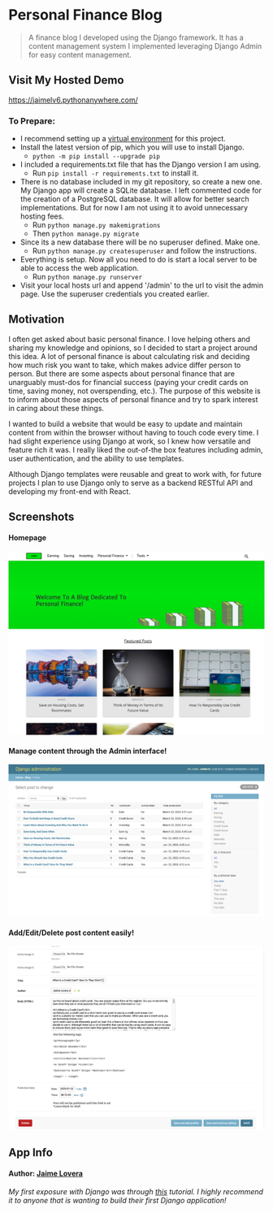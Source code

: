 # Personal Finance Blog
> A finance blog I developed using the Django framework. It has a content management system I implemented leveraging Django Admin for easy content management.

## Visit My Hosted Demo
https://jaimelv6.pythonanywhere.com/

### To Prepare:
- I recommend setting up a [virtual environment](https://docs.python.org/3/library/venv.html) for this project.
- Install the latest version of pip, which you will use to install Django.
  - ``` python -m pip install --upgrade pip ```
- I included a requirements.txt file that has the Django version I am using. 
  - Run ``` pip install -r requirements.txt ``` to install it.
- There is no database included in my git repository, so create a new one. My Django app will create a SQLite database. I left commented code for the creation of a PostgreSQL database. It will allow for better search implementations. But for now I am not using it to avoid unnecessary hosting fees.
  - Run ``` python manage.py makemigrations ``` 
  - Then ``` python manage.py migrate ```
- Since its a new database there will be no superuser defined. Make one.
  - Run ``` python manage.py createsuperuser ``` and follow the instructions.
- Everything is setup. Now all you need to do is start a local server to be able to access the web application.
  - Run ``` python manage.py runserver ```
- Visit your local hosts url and append '/admin' to the url to visit the admin page. Use the superuser credentials you created earlier.

## Motivation
I often get asked about basic personal finance. I love helping others and sharing my knowledge and opinions, so I decided to start a project around this idea. A lot of personal finance is about calculating risk and deciding how much risk you want to take, which makes advice differ person to person. But there are some aspects about personal finance that are unarguably must-dos for financial success (paying your credit cards on time, saving money, not overspending, etc.). The purpose of this website is to inform about those aspects of personal finance and try to spark interest in caring about these things. 

I wanted to build a website that would be easy to update and maintain content from within the browser without having to touch code every time. I had slight experience using Django at work, so I knew how versatile and feature rich it was. I really liked the out-of-the box features including admin, user authentication, and the ability to use templates. 

Although Django templates were reusable and great to work with, for future projects I plan to use Django only to serve as a backend RESTful API and developing my front-end with React.

## Screenshots

#### Homepage
![HomePage](/readme_screenshots/index.png?raw=true "HomePage")

#### Manage content through the Admin interface!
![Admin Posts](/readme_screenshots/admin.png?raw=true "Add/Delete/View posts in database")

#### Add/Edit/Delete post content easily!
![Admin Post](/readme_screenshots/admin-post.png?raw=true "Edit post content.")


## App Info

#### Author: [Jaime Lovera](https://www.jaimelovera.com/)

###### My first exposure with Django was through [this](https://tutorial.djangogirls.org/en/) tutorial. I highly recommend it to anyone that is wanting to build their first Django application!
